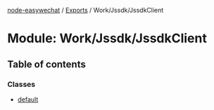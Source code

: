 [node-easywechat](../README.md) / [Exports](../modules.md) / Work/Jssdk/JssdkClient

# Module: Work/Jssdk/JssdkClient

## Table of contents

### Classes

- [default](../classes/Work_Jssdk_JssdkClient.default.md)
